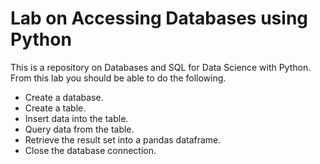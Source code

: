 # Lab on Accessing Databases using Python
This is a repository on Databases and SQL for Data Science with Python.
From this lab you should be able to do the following.

<ul>
  <li>Create a database.</li>
  <li>Create a table.</li>
  <li>Insert data into the table.</li>
  <li>Query data from the table.</li>
  <li>Retrieve the result set into a pandas dataframe.</li>
  <li>Close the database connection.</li>
</ul>
